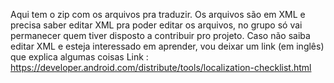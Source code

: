 Aqui tem o zip com os arquivos pra traduzir. Os arquivos são em XML e precisa saber editar XML pra poder editar os arquivos, no grupo só vai permanecer  quem tiver disposto a contribuir pro projeto. Caso não saiba editar XML e esteja interessado em aprender, vou deixar um link (em inglês) que explica algumas coisas 
Link : https://developer.android.com/distribute/tools/localization-checklist.html
